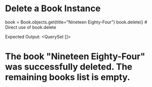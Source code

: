 # Delete a Book Instance


book = Book.objects.get(title="Nineteen Eighty-Four")
book.delete()  # Direct use of book.delete

Expected Output: <QuerySet []>

# The book "Nineteen Eighty-Four" was successfully deleted. The remaining books list is empty.
